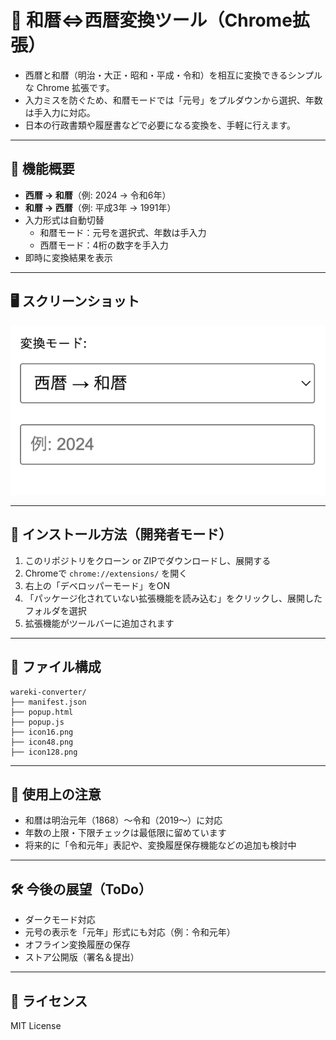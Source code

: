 # 📆 和暦⇔西暦変換ツール（Chrome拡張）

- 西暦と和暦（明治・大正・昭和・平成・令和）を相互に変換できるシンプルな Chrome 拡張です。  
- 入力ミスを防ぐため、和暦モードでは「元号」をプルダウンから選択、年数は手入力に対応。  
- 日本の行政書類や履歴書などで必要になる変換を、手軽に行えます。

---

## 🧩 機能概要

- **西暦 → 和暦**（例: 2024 → 令和6年）
- **和暦 → 西暦**（例: 平成3年 → 1991年）
- 入力形式は自動切替
  - 和暦モード：元号を選択式、年数は手入力
  - 西暦モード：4桁の数字を手入力
- 即時に変換結果を表示

---

## 🖥️ スクリーンショット
![UIスクリーンショット](demo_1.png)

---

## 🔧 インストール方法（開発者モード）

1. このリポジトリをクローン or ZIPでダウンロードし、展開する
2. Chromeで `chrome://extensions/` を開く
3. 右上の「デベロッパーモード」をON
4. 「パッケージ化されていない拡張機能を読み込む」をクリックし、展開したフォルダを選択
5. 拡張機能がツールバーに追加されます

---

## 📂 ファイル構成
```
wareki-converter/
├── manifest.json
├── popup.html
├── popup.js
├── icon16.png
├── icon48.png
├── icon128.png
```
---

## 📌 使用上の注意

- 和暦は明治元年（1868）〜令和（2019〜）に対応
- 年数の上限・下限チェックは最低限に留めています
- 将来的に「令和元年」表記や、変換履歴保存機能などの追加も検討中

---

## 🛠 今後の展望（ToDo）

- ダークモード対応
- 元号の表示を「元年」形式にも対応（例：令和元年）
- オフライン変換履歴の保存
- ストア公開版（署名＆提出）

---

## 📄 ライセンス

MIT License